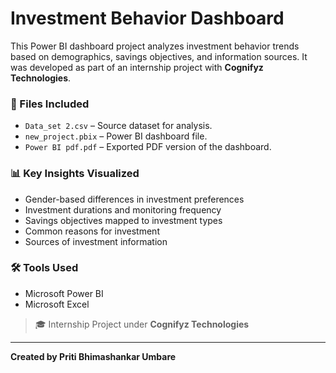 # Investment Behavior Dashboard

This Power BI dashboard project analyzes investment behavior trends based on demographics, savings objectives, and information sources. It was developed as part of an internship project with **Cognifyz Technologies**.

### 📁 Files Included
- `Data_set 2.csv` – Source dataset for analysis.
- `new_project.pbix` – Power BI dashboard file.
- `Power BI pdf.pdf` – Exported PDF version of the dashboard.

### 📊 Key Insights Visualized
- Gender-based differences in investment preferences
- Investment durations and monitoring frequency
- Savings objectives mapped to investment types
- Common reasons for investment
- Sources of investment information

### 🛠️ Tools Used
- Microsoft Power BI
- Microsoft Excel

> 🎓 Internship Project under **Cognifyz Technologies**

---

**Created by Priti Bhimashankar Umbare**
